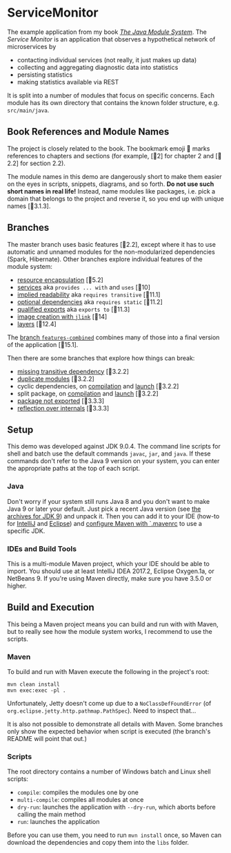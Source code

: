 # ServiceMonitor

The example application from my book [_The Java Module System_](https://www.manning.com/books/the-java-module-system?a_aid=nipa&a_bid=869915cb).
The _Service Monitor_ is an application that observes a hypothetical network of microservices by

* contacting individual services (not really, it just makes up data)
* collecting and aggregating diagnostic data into statistics
* persisting statistics
* making statistics available via REST

It is split into a number of modules that focus on specific concerns.
Each module has its own directory that contains the known folder structure, e.g. `src/main/java`.


## Book References and Module Names

The project is closely related to the book.
The bookmark emoji 🔖 marks references to chapters and sections (for example, [🔖2] for chapter 2 and [🔖2.2] for section 2.2).

The module names in this demo are dangerously short to make them easier on the eyes in scripts, snippets, diagrams, and so forth.
**Do not use such short names in real life!**
Instead, name modules like packages, i.e. pick a domain that belongs to the project and reverse it, so you end up with unique names [🔖3.1.3].


## Branches

The master branch uses basic features [🔖2.2], except where it has to use automatic and unnamed modules for the non-modularized dependencies (Spark, Hibernate).
Other branches explore individual features of the module system:

* [resource encapsulation](../../tree/feature-resources) [🔖5.2]
* [services](../../tree/feature-services) aka `provides ... with` and `uses` [🔖10]
* [implied readability](../../tree/feature-implied-readability) aka `requires transitive` [🔖11.1]
* [optional dependencies](../../tree/feature-optional-dependencies) aka `requires static` [🔖11.2]
* [qualified exports](../../tree/feature-qualified-exports) aka `exports to` [🔖11.3]
* [image creation with `jlink`](../../tree/feature-jlink) [🔖14]
* [layers](../../tree/feature-layers) [🔖12.4]

The [branch `features-combined`](../../tree/features-combined) combines many of those into a final version of the application [🔖15.1].

Then there are some branches that explore how things can break:

* [missing transitive dependency](../../tree/break-missing-transitive-dependency) [🔖3.2.2]
* [duplicate modules](../../tree/break-duplicate-modules-even-if-unrequired) [🔖3.2.2]
* cyclic dependencies, on [compilation](../../tree/break-cyclic-dependency-compile-time) and [launch](../../tree/break-cyclic-dependency-run-time) [🔖3.2.2]
* split package, on [compilation](../../tree/break-split-package-compilation) and [launch](../../tree/break-split-package-launch) [🔖3.2.2]
* [package not exported](../..tree/break-package-not-exported-compile-time) [🔖3.3.3]
* [reflection over internals](../../tree/break-reflection-over-internals) [🔖3.3.3]


## Setup

This demo was developed against JDK 9.0.4.
The command line scripts for shell and batch use the default commands `javac`, `jar`, and `java`.
If these commands don't refer to the Java 9 version on your system, you can enter the appropriate paths at the top of each script.

### Java

Don't worry if your system still runs Java 8 and you don't want to make Java 9 or later your default.
Just pick a recent Java version (see [the archives for JDK 9](http://www.oracle.com/technetwork/java/javase/downloads/java-archive-javase9-3934878.html)) and unpack it.
Then you can add it to your IDE (how-to for [IntelliJ](https://www.jetbrains.com/help/idea/configuring-build-jdk.html) and [Eclipse](https://stackoverflow.com/q/13635563/2525313)) and [configure Maven with `.mavenrc](https://blog.codefx.org/tools/maven-on-java-9/#The-mavenrc-File) to use a specific JDK.

### IDEs and Build Tools

This is a multi-module Maven project, which your IDE should be able to import.
You should use at least IntelliJ IDEA 2017.2, Eclipse Oxygen.1a, or NetBeans 9.
If you're using Maven directly, make sure you have 3.5.0 or higher.



## Build and Execution

This being a Maven project means you can build and run with with Maven, but to really see how the module system works, I recommend to use the scripts.

### Maven

To build and run with Maven execute the following in the project's root:

```
mvn clean install
mvn exec:exec -pl .
```

Unfortunately, Jetty doesn't come up due to a `NoClassDefFoundError` (of `org.eclipse.jetty.http.pathmap.PathSpec`).
Need to inspect that...

It is also not possible to demonstrate all details with Maven.
Some branches only show the expected behavior when script is executed (the branch's README will point that out.)

### Scripts

The root directory contains a number of Windows batch and Linux shell scripts:

* `compile`: compiles the modules one by one
* `multi-compile`: compiles all modules at once
* `dry-run`: launches the application with `--dry-run`, which aborts before calling the main method
* `run`: launches the application

Before you can use them, you need to run `mvn install` once, so Maven can download the dependencies and copy them into the `libs` folder.
